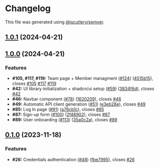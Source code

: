 # Changelog

This file was generated using [@jscutlery/semver](https://github.com/jscutlery/semver).

## [1.0.1](https://github.com/fss-fmi/sugaming/compare/v1.0.0...v1.0.1) (2024-04-21)

## [1.0.0](https://github.com/fss-fmi/sugaming/compare/v0.1.0...v1.0.0) (2024-04-21)

### Features

- **#105, #117, #119:** Team page + Member managment ([#124](https://github.com/fss-fmi/sugaming/issues/124)) ([4515b15](https://github.com/fss-fmi/sugaming/commit/4515b15fd14346718b20ce662fa9649f15cf5e2c)), closes [#105](https://github.com/fss-fmi/sugaming/issues/105) [#117](https://github.com/fss-fmi/sugaming/issues/117) [#119](https://github.com/fss-fmi/sugaming/issues/119)
- **#42:** UI library initialization + shadcn/ui setup ([#59](https://github.com/fss-fmi/sugaming/issues/59)) ([3834f6d](https://github.com/fss-fmi/sugaming/commit/3834f6d5f9af796c017b79d0e409a91989cc198a)), closes [#42](https://github.com/fss-fmi/sugaming/issues/42)
- **#46:** Navbar component ([#78](https://github.com/fss-fmi/sugaming/issues/78)) ([1620209](https://github.com/fss-fmi/sugaming/commit/16202094dae8733c281fae39d8202e79418f2709)), closes [#46](https://github.com/fss-fmi/sugaming/issues/46)
- **#49:** Automatic API client generation ([#51](https://github.com/fss-fmi/sugaming/issues/51)) ([e3eb28e](https://github.com/fss-fmi/sugaming/commit/e3eb28e795253a920aa1cf5ed709673a7e927985)), closes [#49](https://github.com/fss-fmi/sugaming/issues/49)
- **#85:** Log In page ([#91](https://github.com/fss-fmi/sugaming/issues/91)) ([a78cb1c](https://github.com/fss-fmi/sugaming/commit/a78cb1c5f6c93f8eb96d77c031b6deb5289282af)), closes [#85](https://github.com/fss-fmi/sugaming/issues/85)
- **#87:** Sign-up form ([#100](https://github.com/fss-fmi/sugaming/issues/100)) ([2f48902](https://github.com/fss-fmi/sugaming/commit/2f48902501eadc15f725e6f60929830655905c97)), closes [#87](https://github.com/fss-fmi/sugaming/issues/87)
- **#89:** User onboarding ([#113](https://github.com/fss-fmi/sugaming/issues/113)) ([35a0c2a](https://github.com/fss-fmi/sugaming/commit/35a0c2a768f44e9b59b7f0e016d70d421cba2124)), closes [#89](https://github.com/fss-fmi/sugaming/issues/89)

## [0.1.0](https://github.com/fss-fmi/sugaming/compare/v0.0.3...v0.1.0) (2023-11-18)

### Features

- **#26:** Credentials authentication ([#48](https://github.com/fss-fmi/sugaming/issues/48)) ([fbe7995](https://github.com/fss-fmi/sugaming/commit/fbe79953aaa709f1642b80839a9d7b0105e93ca6)), closes [#26](https://github.com/fss-fmi/sugaming/issues/26)
